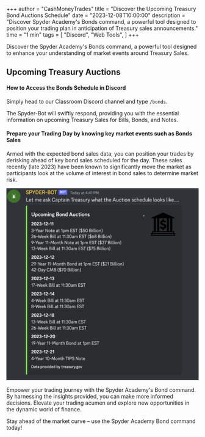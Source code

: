 +++
author = "CashMoneyTrades"
title = "Discover the Upcoming Treasury Bond Auctions Schedule"
date = "2023-12-08T10:00:00"
description = "Discover Spyder Academy's Bonds command, a powerful tool designed to position your trading plan in anticipation of Treasury sales announcements."
time = "1 min"
tags = [
   "Discord",
   "Web Tools",
]
+++

Discover the Spyder Academy's Bonds command, a powerful tool designed to enhance your understanding of market events around Treasury Sales.


## Upcoming Treasury Auctions

<div class="container">
   <div class="row" id="bondCalendar">
   </div>
</div>

<script>
   $(document).ready(function() {
      userTrades = new Trades();
      userTrades.fetchBondAuctions();
   });
</script>



#### How to Access the Bonds Schedule in Discord
Simply head to our Classroom Discord channel and type `/bonds`. 

The Spyder-Bot will swiftly respond, providing you with the essential information on upcoming Treasury Sales for Bills, Bonds, and Notes.

#### Prepare your Trading Day by knowing key market events such as Bonds Sales
Armed with the expected bond sales data, you can position your trades by derisking ahead of key bond sales scheduled for the day.  These sales recently (late 2023) have been known to significantly move the market as participants look at the volume of interest in bond sales to determine market risk.

![Bond Schedule](images/bonds.png)


Empower your trading journey with the Spyder Academy's Bond command. By harnessing the insights provided, you can make more informed decisions. Elevate your trading acumen and explore new opportunities in the dynamic world of finance.

Stay ahead of the market curve – use the Spyder Academy Bond command today!